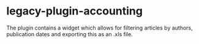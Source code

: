 legacy-plugin-accounting
========================

The plugin contains a widget which allows for filtering articles by authors, publication dates and exporting this as an .xls file. 
